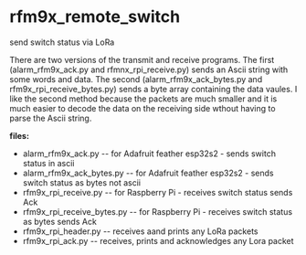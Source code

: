# rfm9x_remote_switch
send switch status via LoRa

There are two versions of the transmit and receive programs. The first (alarm_rfm9x_ack.py and rfmnx_rpi_receive.py) sends an Ascii string with some words and data. The second (alarm_rfm9x_ack_bytes.py and rfm9x_rpi_receive_bytes.py) sends a byte array containing the data vaules. I like the second method because the packets are much smaller and it is much easier to decode the data on the receiving side wthout having to parse the Ascii string.


**files:**

* alarm_rfm9x_ack.py  -- for Adafruit feather esp32s2 - sends switch status in ascii
* alarm_rfm9x_ack_bytes.py  -- for Adafruit feather esp32s2 - sends switch status as bytes not ascii
* rfm9x_rpi_receive.py  -- for Raspberry Pi - receives switch status sends Ack
* rfm9x_rpi_receive_bytes.py  -- for Raspberry Pi - receives switch status as bytes sends Ack
* rfm9x_rpi_header.py  -- receives aand prints any LoRa packets
* rfm9x_rpi_ack.py  --  receives, prints and acknowledges any Lora packet

